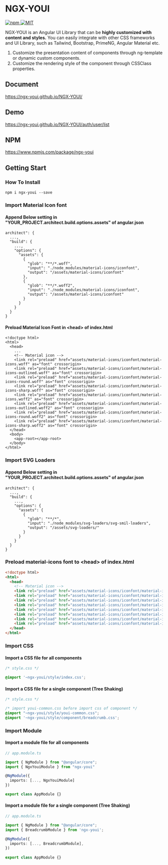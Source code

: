 # NGX-YOUI

<a href="https://www.npmjs.com/package/ngx-youi">
  <img src="https://img.shields.io/npm/v/ngx-youi.svg" alt="npm">
</a>

<a href="LICENSE">
  <img src="https://img.shields.io/badge/License-MIT-yellow.svg" alt="MIT">
</a>


NGX-YOUI is an Angular UI Library that can be <strong>highly customized with content and styles.</strong>
You can easily integrate with other CSS frameworks and UI Library, such as Tailwind, Bootstrap, PrimeNG, Angular Material etc.

1. Customize the presentation content of components through ng-template or dynamic custom components.
1. Customize the rendering style of the component through CSSClass properties.

## Document
https://ngx-youi.github.io/NGX-YOUI/

## Demo
https://ngx-youi.github.io/NGX-YOUI/auth/user/list

## NPM
https://www.npmjs.com/package/ngx-youi

## Getting Start
### How To Install
```
npm i ngx-youi --save
```

### Import Material Icon font
#### Append Below setting in "YOUR_PROJECT.architect.build.options.assets" of angular.json
```
architect": {
  ...,
  "build": {
    ...,
    "options": {
      "assets": {
        {
          "glob": "**/*.woff",
          "input": "./node_modules/material-icons/iconfont",
          "output": "/assets/material-icons/iconfont"
        },
        {
          "glob": "**/*.woff2",
          "input": "./node_modules/material-icons/iconfont",
          "output": "/assets/material-icons/iconfont"
        }
      }
    }
  }
}
```

#### Preload Material Icon Font in \<head> of index.html
```
<!doctype html>
<html>
  <head>
    ...  
    <!-- Material icon -->
    <link rel="preload" href="assets/material-icons/iconfont/material-icons.woff" as="font" crossorigin>
    <link rel="preload" href="assets/material-icons/iconfont/material-icons-outlined.woff" as="font" crossorigin>
    <link rel="preload" href="assets/material-icons/iconfont/material-icons-round.woff" as="font" crossorigin>
    <link rel="preload" href="assets/material-icons/iconfont/material-icons-sharp.woff" as="font" crossorigin>
    <link rel="preload" href="assets/material-icons/iconfont/material-icons.woff2" as="font" crossorigin>
    <link rel="preload" href="assets/material-icons/iconfont/material-icons-outlined.woff2" as="font" crossorigin>
    <link rel="preload" href="assets/material-icons/iconfont/material-icons-round.woff2" as="font" crossorigin>
    <link rel="preload" href="assets/material-icons/iconfont/material-icons-sharp.woff2" as="font" crossorigin>
  </head>
  <body>
    <app-root></app-root>
  </body>
</html>
```


### Import SVG Loaders
#### Append Below setting in "YOUR_PROJECT.architect.build.options.assets" of angular.json
```
architect": {
  ...,
  "build": {
    ...,
    "options": {
      "assets": {
        {
          "glob": "**/*",
          "input": "./node_modules/svg-loaders/svg-smil-loaders",
          "output": "/assets/svg-loaders/"
        }
      }
    }
  }
}
```

### Preload material-icons font to \<head> of index.html
```html
<!doctype html>
<html>
  <head>
    <!-- Material icon -->
    <link rel="preload" href="assets/material-icons/iconfont/material-icons.woff" as="font" crossorigin>
    <link rel="preload" href="assets/material-icons/iconfont/material-icons-outlined.woff" as="font" crossorigin>
    <link rel="preload" href="assets/material-icons/iconfont/material-icons-round.woff" as="font" crossorigin>
    <link rel="preload" href="assets/material-icons/iconfont/material-icons-sharp.woff" as="font" crossorigin>
    <link rel="preload" href="assets/material-icons/iconfont/material-icons.woff2" as="font" crossorigin>
    <link rel="preload" href="assets/material-icons/iconfont/material-icons-outlined.woff2" as="font" crossorigin>
    <link rel="preload" href="assets/material-icons/iconfont/material-icons-round.woff2" as="font" crossorigin>
    <link rel="preload" href="assets/material-icons/iconfont/material-icons-sharp.woff2" as="font" crossorigin>
  </head>
</html>
```

### Import CSS
#### Import a CSS file for all components
```css
/* style.css */

@import '~ngx-youi/style/index.css';
```

#### Import a CSS file for a single component (Tree Shaking)
```css
/* style.css */

/* import youi-common.css before import css of component */
@import "~ngx-youi/style/youi-common.css";
@import '~ngx-youi/style/component/breadcrumb.css';
```

### Import Module
#### Import a module file for all components
```ts
// app.module.ts

import { NgModule } from "@angular/core";
import { NgxYouiModule } from "ngx-youi"

@NgModule({
  imports: [..., NgxYouiModule]
})

export class AppModule {}
```

#### Import a module file for a single component (Tree Shaking)
```ts
// app.module.ts

import { NgModule } from "@angular/core";
import { BreadcrumbModule } from 'ngx-youi';

@NgModule({
  imports: [..., BreadcrumbModule],
})
  
export class AppModule {}
```